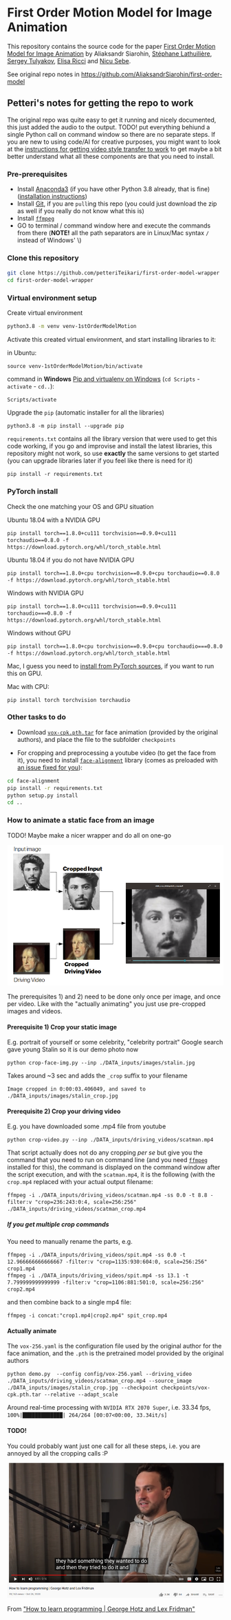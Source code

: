 # First Order Motion Model for Image Animation

This repository contains the source code for the paper [First Order Motion Model for Image Animation](https://papers.nips.cc/paper/8935-first-order-motion-model-for-image-animation) by Aliaksandr Siarohin, [Stéphane Lathuilière](http://stelat.eu), [Sergey Tulyakov](http://stulyakov.com), [Elisa Ricci](http://elisaricci.eu/) and [Nicu Sebe](http://disi.unitn.it/~sebe/).

See original repo notes in https://github.com/AliaksandrSiarohin/first-order-model

## Petteri's notes for getting the repo to work 

The original repo was quite easy to get it running and nicely documented, this just added the audio to the output. TODO! put everything behiund a single Python call on command window so there are no separate steps. If you are new to using code/AI for creative purposes, you might want to look at the [instructions for getting video style transfer to work](https://github.com/petteriTeikari/ReReVST-UX-Wrapper) to get maybe a bit better understand what all these components are that you need to install.

### Pre-prerequisites

* Install [Anaconda3](https://www.anaconda.com/products/individual#windows) (if you have other Python 3.8 already, that is fine) ([installation instructions](https://docs.anaconda.com/anaconda/install/windows/))
* Install [Git](https://git-scm.com/book/en/v2/Getting-Started-Installing-Git), if you are `pull`ing this repo (you could just download the zip as well if you really do not know what this is)
* Install [`ffmpeg`](https://ffmpeg.org/download.html) 
* GO to terminal / command window here and execute the commands from there (**NOTE!** all the path separators are in Linux/Mac syntax `/` instead of Windows' \\)

### Clone this repository

```bash
git clone https://github.com/petteriTeikari/first-order-model-wrapper
cd first-order-model-wrapper
```

### Virtual environment setup

Create virtual environment

```bash
python3.8 -m venv venv-1stOrderModelMotion
```

Activate this created virtual environment, and start installing libraries to it:

in Ubuntu:
```
source venv-1stOrderModelMotion/bin/activate
```

command in **Windows** [Pip and virtualenv on Windows](https://programwithus.com/learn/python/pip-virtualenv-windows) (`cd Scripts` - `activate` - `cd..`):

```
Scripts/activate
```

Upgrade the `pip` (automatic installer for all the libraries)

```
python3.8 -m pip install --upgrade pip
```

`requirements.txt` contains all the library version that were used to get this code working, if you go and improvise and install the latest libraries, this repository might not work, so use **exactly** the same versions to get started (you can upgrade libraries later if you feel like there is need for it)

```
pip install -r requirements.txt
```

### PyTorch install

Check the one matching your OS and GPU situation

Ubuntu 18.04 with a NVIDIA GPU

```
pip install torch==1.8.0+cu111 torchvision==0.9.0+cu111 torchaudio==0.8.0 -f https://download.pytorch.org/whl/torch_stable.html
```

Ubuntu 18.04 if you do not have NVIDIA GPU

```
pip install torch==1.8.0+cpu torchvision==0.9.0+cpu torchaudio==0.8.0 -f https://download.pytorch.org/whl/torch_stable.html
```

Windows with NVIDIA GPU

```
pip install torch==1.8.0+cu111 torchvision==0.9.0+cu111 torchaudio===0.8.0 -f https://download.pytorch.org/whl/torch_stable.html
```

Windows without GPU

```
pip install torch==1.8.0+cpu torchvision==0.9.0+cpu torchaudio===0.8.0 -f https://download.pytorch.org/whl/torch_stable.html
```

Mac, I guess you need to [install from PyTorch sources](https://github.com/pytorch/pytorch#from-source), if you want to run this on GPU.

Mac with CPU:

```
pip install torch torchvision torchaudio
```


### Other tasks to do 

* Download [`vox-cpk.pth.tar`](https://drive.google.com/file/d/1_v_xW1V52gZCZnXgh1Ap_gwA9YVIzUnS/view?usp=sharing) for face animation (provided by the original authors), and place the file to the subfolder `checkpoints`

* For cropping and preprocessing a youtube video (to get the face from it), you need to install [`face-alignment`](https://github.com/1adrianb/face-alignment) library (comes as preloaded with [an issue fixed for you]()):

```bash
cd face-alignment
pip install -r requirements.txt
python setup.py install
cd ..
```

### How to animate a static face from an image

TODO! Maybe make a nicer wrapper and do all on one-go

![](doc/workflow.png)

The prerequisites 1) and 2) need to be done only once per image, and once per video. Like with the "actually animating" you just use pre-cropped images and videos.

#### Prerequisite 1) Crop your static image 

E.g. portrait of yourself or some celebrity, "celebrity portrait" Google search gave young Stalin so it is our demo photo now

```
python crop-face-img.py --inp ./DATA_inputs/images/stalin.jpg
```

Takes around ~3 sec and adds the `_crop` suffix to your filename

```
Image cropped in 0:00:03.406049, and saved to ./DATA_inputs/images/stalin_crop.jpg
```

#### Prerequisite 2) Crop your driving video

E.g. you have downloaded some .mp4 file from youtube

```
python crop-video.py --inp ./DATA_inputs/driving_videos/scatman.mp4
```

That script actually does not do any cropping _per se_ but give you the command that you need to run on command line (and you need [`ffmpeg`](https://ffmpeg.org/download.html) installed for this), the command is displayed on the command window after the script execution, and with the `scatman.mp4`, it is the following (with the `crop.mp4` replaced with your actual output filename:

```
ffmpeg -i ./DATA_inputs/driving_videos/scatman.mp4 -ss 0.0 -t 8.8 -filter:v "crop=236:243:0:4, scale=256:256" ./DATA_inputs/driving_videos/scatman_crop.mp4
```

##### If you get multiple crop commands

You need to manually rename the parts, e.g.

```
ffmpeg -i ./DATA_inputs/driving_videos/spit.mp4 -ss 0.0 -t 12.966666666666667 -filter:v "crop=1135:930:604:0, scale=256:256" crop1.mp4
ffmpeg -i ./DATA_inputs/driving_videos/spit.mp4 -ss 13.1 -t 7.799999999999999 -filter:v "crop=1106:881:501:0, scale=256:256" crop2.mp4
```

and then combine back to a single mp4 file:

```
ffmpeg -i concat:"crop1.mp4|crop2.mp4" spit_crop.mp4
```

#### Actually animate

The `vox-256.yaml` is the configuration file used by the original author for the face animation, and the `.pth` is the pretrained model provided by the original authors

```
python demo.py  --config config/vox-256.yaml --driving_video ./DATA_inputs/driving_videos/scatman_crop.mp4 --source_image ./DATA_inputs/images/stalin_crop.jpg --checkpoint checkpoints/vox-cpk.pth.tar --relative --adapt_scale
```

Around real-time processing with `NVIDIA RTX 2070 Super`, i.e. 33.34 fps, `100%|█████████████| 264/264 [00:07<00:00, 33.34it/s]`

#### TODO! 

You could probably want just one call for all these steps, i.e. you are annoyed by all the cropping calls :P

![learn to code](doc/learn_to_code.png)

From ["How to learn programming | George Hotz and Lex Fridman"](https://youtu.be/NjYICpXJ03M)

